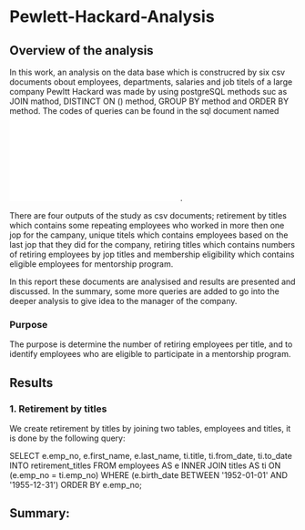 # Pewlett-Hackard-Analysis
## Overview of the analysis 

In this work, an analysis on the data base which is construcred by six csv documents obout employees, departments, salaries and job titels of a large company Pewltt Hackard was made by using postgreSQL methods suc as JOIN mathod, DISTINCT ON () method, GROUP BY method and ORDER BY method. The codes of queries can be found in the sql document named ![Employee_Database_challenge](Queries/Employee_Database_challenge.sql).

There are four outputs of the study as csv documents; retirement by titles which contains some repeating employees who worked in more then one jop for the campany, unique titels which contains employees based on the last jop that they did for the company, retiring titles which contains numbers of retiring employees by jop titles and membership eligibility which contains eligible employees for mentorship program.

In this report these documents are analysised and results are presented and discussed. In the summary, some more queries are added to go into the deeper 
analysis to give idea to the manager of the company.

### Purpose

The purpose is determine the number of retiring employees per title, and to identify employees who are eligible to participate in a mentorship program.

## Results

### 1. Retirement by titles 
We create retirement by titles by joining two tables, employees and titles, it is done by the following query:

SELECT  e.emp_no,
        e.first_name,
		e.last_name,
        ti.title,
		ti.from_date,
        ti.to_date        
INTO retirement_titles
FROM employees AS e
    INNER JOIN titles AS ti
        ON (e.emp_no = ti.emp_no)
WHERE (e.birth_date BETWEEN '1952-01-01' AND '1955-12-31')
ORDER BY e.emp_no;
## Summary:
